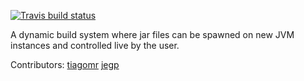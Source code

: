 [![Travis build status](https://www.travis-ci.org/CERN-BE/molr.svg?branch=master)](https://travis-ci.org/CERN-BE/molr)


A dynamic build system where jar files can be spawned on new JVM instances and controlled live by the user.

Contributors:
 [tiagomr](https://github.com/tiagomr)
 [jegp](https://github.com/Jegp)
